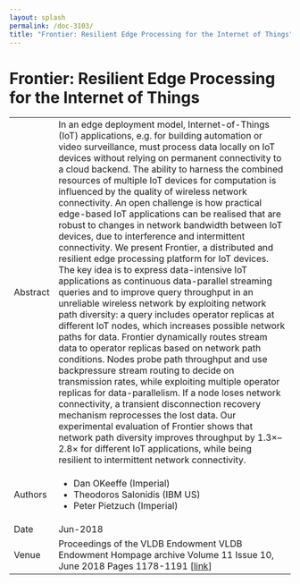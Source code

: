 ```yaml
---
layout: splash
permalink: /doc-3103/
title: "Frontier: Resilient Edge Processing for the Internet of Things"
---
```


# Frontier: Resilient Edge Processing for the Internet of Things

<table>
    <tbody>
    <tr>
        <td>Abstract</td>
        <td>In an edge deployment model, Internet-of-Things (IoT) applications, e.g. for building automation or video surveillance, must process data locally on IoT devices without relying on permanent connectivity to a cloud backend. The ability to harness the combined resources of multiple IoT devices for computation is influenced by the quality of wireless network connectivity. An open challenge is how practical edge-based IoT applications can be realised that are robust to changes in network bandwidth between IoT devices, due to interference and intermittent connectivity. We present Frontier, a distributed and resilient edge processing platform for IoT devices. The key idea is to express data-intensive IoT applications as continuous data-parallel streaming queries and to improve query throughput in an unreliable wireless network by exploiting network path diversity: a query includes operator replicas at different IoT nodes, which increases possible network paths for data. Frontier dynamically routes stream data to operator replicas based on network path conditions. Nodes probe path throughput and use backpressure stream routing to decide on transmission rates, while exploiting multiple operator replicas for data-parallelism. If a node loses network connectivity, a transient disconnection recovery mechanism reprocesses the lost data. Our experimental evaluation of Frontier shows that network path diversity improves throughput by 1.3×–2.8× for different IoT applications, while being resilient to intermittent network connectivity.</td>
    </tr>
    <tr>
        <td>Authors</td>
        <td>
            <ul>
                <li>Dan OKeeffe (Imperial)</li>
                <li>Theodoros Salonidis (IBM US)</li>
                <li>Peter Pietzuch (Imperial)</li>
            </ul>
        </td>
    </tr>
    <tr>
        <td>Date</td>
        <td>Jun-2018</td>
    </tr>
    <tr>
        <td>Venue</td>
        <td>Proceedings of the VLDB Endowment VLDB Endowment Hompage archive Volume 11 Issue 10, June 2018 Pages 1178-1191 [<a href="https://dl.acm.org/citation.cfm?id=3242937">link</a>]</td>
    </tr>
    </tbody>
</table>
